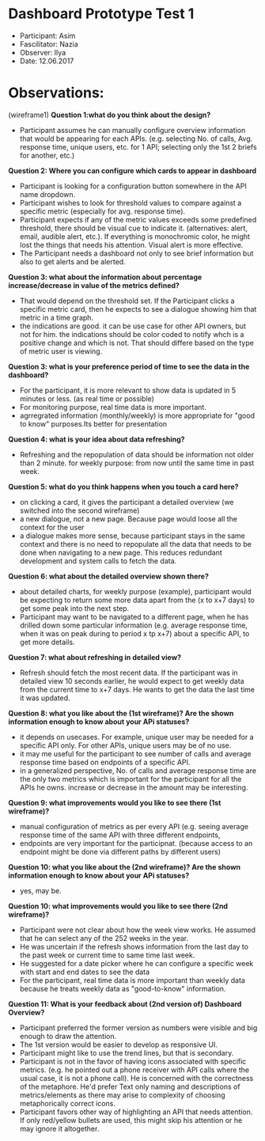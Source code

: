 # Dashboard Prototype Test 1
* Participant: Asim
* Fascilitator: Nazia
* Observer: Ilya
* Date: 12.06.2017 

# Observations:

(wireframe1)
**Question 1:what do you think about the design?**

- Participant assumes he can manually configure overview information that would be appearing for each APIs. 
(e.g. selecting No. of calls, Avg. response time, unique users, etc. for 1 API; selecting only the 1st 2 briefs for another, etc.)

**Question 2: Where you can configure which cards to appear in dashboard**

- Participant is looking for a configuration button somewhere in the API name dropdown.
- Participant wishes to look for threshold values to compare against a specific metric (especially for avg. response time).
- Participant expects if any of the metric values exceeds some predefined threshold, there should be visual cue to indicate it.
(alternatives: alert, email, audible alert, etc.). If everything is monochromic color, he might lost the things that needs his attention. 
Visual alert is more effective.
- The Participant needs a dashboard not only to see brief information but also to get alerts and be alerted.

**Question 3: what about the information about percentage increase/decrease in value of the metrics defined?**
- That would depend on the threshold set. If the Participant clicks a specific metric card, then he expects to see a dialogue showing him that metric in a time graph.
- the indications are good. it can be use case for other API owners, but not for him. 
the indications should be color coded to notify whch is a positive change and which is not. 
That should differe based on the type of metric user is viewing.

**Question 3: what is your preference period of time to see the data in the dashboard?**
- For the participant, it is more relevant to show data is updated in 5 minutes or less. (as real time or possible)
- For monitoring purpose, real time data is more important.
- agrregrated information (monthly/weekly) is more appropriate for "good to know" purposes.Its better for presentation

**Question 4: what is your idea about data refreshing?**
- Refreshing and the repopulation of data should be information not older than 2 minute.
for weekly purpose: from now until the same time in past week.

**Question 5: what do you think happens when you touch a card here?**
- on clicking a card, it gives the participant a detailed overview
(we switched into the second wireframe)
- a new dialogue, not a new page. Because page would loose all the context for the user
- a dialogue makes more sense, because participant stays in the same context and 
there is no need to repopulate all the data that needs to be done when navigating to a new page.
This reduces redundant development and system calls to fetch the data.

**Question 6: what about the detailed overview shown there?**
- about detailed charts, for weekly purpose (example), participant would be expecting to return some more data apart from the (x to x+7 days) to get some peak into the next step.
- Participant may want to be navigated to a different page, when he has drilled down some particular information (e.g. average response time, when it was on peak during to period x tp x+7) about a specific API, to get more details.

**Question 7: what about refreshing in detailed view?**
- Refresh should fetch the most recent data. If the participant was in detailed view 10 seconds earlier, he would expect to get weekly data from the current time to x+7 days.
He wants to get the data the last time it was updated.

**Question 8: what you like about the (1st wireframe)? Are the shown information enough to know about your APi statuses?**
- it depends on usecases. For example, unique user may be needed for a specific API only. For other APIs, unique users may be of no use.
- it may me useful for the participant to see number of calls and average response time based on endpoints of a specific API.
- in a generalized perspective, No. of calls and average response time are the only two metrics which is important for the participant for all the APIs he owns. increase or decrease in the amount may be interesting.

**Question 9: what improvements would you like to see there (1st wireframe)?**
- manual configuration of metrics as per every API (e.g. seeing average response time of the same API with three different endpoints,
- endpoints are very important  for the participnat. (because access to an endpoint might be done via different paths by different users)

**Question 10: what you like about the (2nd wireframe)? Are the shown information enough to know about your APi statuses?**
- yes, may be.

**Question 10: what improvements would you like to see there (2nd wireframe)?**
- Participant were not clear about how the week view works. He assumed that he can select any of the 252 weeks in the year. 
- He was uncertain if the refresh shows information from the last day to the past week or current time to same time last week.
- He suggested for a date picker where he can configure a specific week with start and end dates to see the data
- For the participant, real time data is more important than weekly data because he treats weekly data as "good-to-know" information.

**Question 11: What is your feedback about (2nd version of) Dashboard Overview?**
- Participant preferred the former version as numbers were visible and big enough to draw the attention.
- The 1st version would be easier to develop as responsive UI.
- Participant might like to use the trend lines, but that is secondary.
- Participant is not in the favor of having icons associated with specific metrics. (e.g. he pointed out a phone receiver with API calls
where the usual case, it is not a phone call). He is concerned with the correctness of the metaphore. He'd prefer Text only naming and descriptions of metrics/elements as there may arise to complexity of choosing metaphorically correct icons.
- Participant favors other way of highlighting an API that needs attention. If only red/yellow bullets are used, this might skip 
his attention or he may ignore it altogether.




